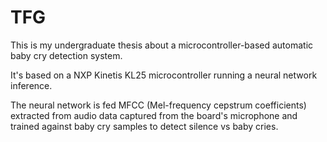 # TFG
This is my undergraduate thesis about a microcontroller-based automatic baby cry detection system.

It's based on a NXP Kinetis KL25 microcontroller running a neural network inference.

The neural network is fed MFCC (Mel-frequency cepstrum coefficients) extracted from audio data captured from the board's microphone and trained against baby cry samples to detect silence vs baby cries.
